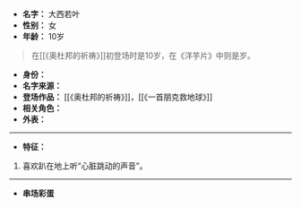 
- **名字：** 大西若叶
- **性别：** 女
- **年龄：** 10岁

> 在[[《奥杜邦的祈祷》]]初登场时是10岁，在《洋芋片》中则是岁。

- **身份：** 
- **名字来源：** 
- **登场作品：** [[《奥杜邦的祈祷》]]，[[《一首朋克救地球》]] 
- **相关角色：** 
- **外表：** 

---

- **特征：** 

1. 喜欢趴在地上听“心脏跳动的声音”。

---

- **串场彩蛋** 